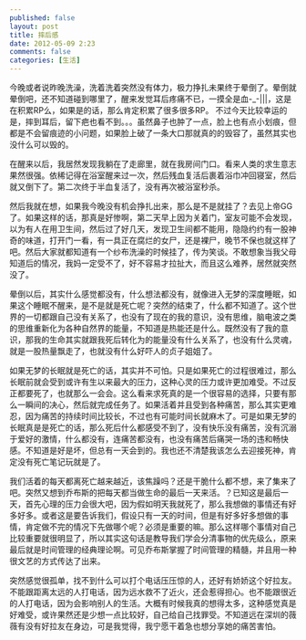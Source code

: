 ```yaml
---
published: false
layout: post
title: 摔后感
date: 2012-05-09 2:23
comments: false
categories: [生活]
---
```


今晚或者说昨晚洗澡，洗着洗着突然没有体力，极力挣扎未果终于晕倒了。晕倒就晕倒吧，还不知道碰到哪里了，醒来发觉耳后疼痛不已，一摸全是血-_-|||，这是在积累RP么，如果是的话，那么肯定积累了很多很多RP。
不过今天比较幸运的是，摔到耳后，留下疤也看不到。。。虽然鼻子也肿了一点，脸上也有点小划痕，但都是不会留痕迹的小问题，如果脸上破了一条大口那就真的的毁容了，虽然其实也没什么可以毁的。

在醒来以后，我居然发现我躺在了走廊里，就在我房间门口。看来人类的求生意志果然很强。依稀记得在浴室醒来过一次，然后残血复活后裹着浴巾冲回寝室，然后就又倒下了。第二次终于半血复活了，没有再次被浴室秒杀。

然后我就在想，如果我今晚没有机会挣扎出来，那么是不是就挂了？去见上帝GG了。如果这样的话，那真是好惨啊，第二天早上因为关着门，室友可能不会发现，以为有人在用卫生间，然后过了好几天，发现卫生间都不能用，隐隐约约有一股神奇的味道，打开门一看，有一具正在腐烂的女尸，还是裸尸，晚节不保也就这样了吧。然后大家就都知道有一个纱布洗澡的时候挂了，传为笑谈。不敢想象当我父母知道后的情况，我妈一定受不了，好不容易才拉扯大，而且这么难养，居然就突然没了。

晕倒以后，其实什么感觉都没有，什么想法都没有，就像进入无梦的深度睡眠，如果这个睡眠不醒来，是不是就是死亡呢？突然的结束了，什么都不知道了。这个世界的一切都跟自己没有关系了，也没有了现在的我的意识，没有思维，脑电波之类的思维重新化为各种自然界的能量，不知道是热能还是什么。既然没有了我的意识，那我的生命其实就跟我死后转化为的能量没有什么关系了，也没有什么灵魂，就是一股热量飘走了，也就没有什么好吓人的贞子姐姐了。

如果无梦的长眠就是死亡的话，其实并不可怕。只是如果死亡的过程很难过，那么长眠前就会受到或许有生以来最大的压力，这种心灵的压力或许更加难受。不过反正都要死了，也就那么一会会。这么看来求死真的是一个很容易的选择，只要有那么一瞬间的决心，然后就完成任务了。如果活着并且受到各种痛苦，那么其实更难忍，因为痛苦的持续时间比较长，不过也有可能时间长就麻木了。可是如果无梦的长眠真是是死亡的话，那么死后什么都感受不到了，没有快乐没有痛苦，没有沉溺于爱好的激情，什么都没有，连痛苦都没有，也没有痛苦后痛哭一场的违和畅快感。不知道是好是坏，但总有一天会到的。我也还不清楚我该怎么去迎接死神，肯定没有死亡笔记玩就是了。

我们活着的每天都离死亡越来越近，该焦躁吗？还是干脆什么都不想，来了集来了吧。突然又想到乔布斯的把每天都当做生命的最后一天来活。？已知这是最后一天，首先心理的压力会很大吧，因为假如明天我就死了，那么我想做的事情还有好多好多。或者这是要告诉我们，假设只有一天的时间，但是有好多好多想做的事情，肯定做不完的情况下先做哪个呢？必须是重要的嘛。那么这样哪个事情对自己比较重要就很明显了，所以其实这句话是教导我们学会分清事物的优先级么，原来最后就是时间管理的经典理论啊。可见乔布斯掌握了时间管理的精髓，并且用一种很文艺的方式传达了出来。

突然感觉很孤单，找不到什么可以打个电话压压惊的人，还好有娇娇这个好拉友。不能跟距离太远的人打电话，因为远水救不了近火，还会惹得担心。也不能跟很近的人打电话，因为会影响别人的生活。大概有时候我真的想得太多，这种感觉真是好难受，或许果然还是少想一点比较好，自己给自己找罪受。不知道远在深圳的薇薇有没有好拉友在身边，可是我觉得，我宁愿干着急也想分享她的痛苦害怕。
